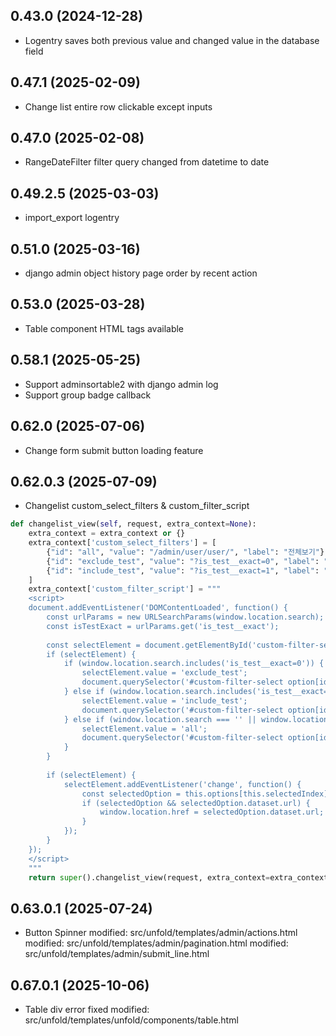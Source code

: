 ## 0.43.0 (2024-12-28)

- Logentry saves both previous value and changed value in the database field

## 0.47.1 (2025-02-09)

- Change list entire row clickable except inputs

## 0.47.0 (2025-02-08)

- RangeDateFilter filter query changed from datetime to date

## 0.49.2.5 (2025-03-03)

- import_export logentry

## 0.51.0 (2025-03-16)

- django admin object history page order by recent action

## 0.53.0 (2025-03-28)

- Table component HTML tags available

## 0.58.1 (2025-05-25)

- Support adminsortable2 with django admin log
- Support group badge callback 

## 0.62.0 (2025-07-06)

- Change form submit button loading feature

## 0.62.0.3 (2025-07-09)

- Changelist custom_select_filters & custom_filter_script

```python
def changelist_view(self, request, extra_context=None):
    extra_context = extra_context or {}
    extra_context['custom_select_filters'] = [
        {"id": "all", "value": "/admin/user/user/", "label": "전체보기"},
        {"id": "exclude_test", "value": "?is_test__exact=0", "label": "테스트 제외"},
        {"id": "include_test", "value": "?is_test__exact=1", "label": "테스트"},
    ]
    extra_context['custom_filter_script'] = """
    <script>
    document.addEventListener('DOMContentLoaded', function() {
        const urlParams = new URLSearchParams(window.location.search);
        const isTestExact = urlParams.get('is_test__exact');
        
        const selectElement = document.getElementById('custom-filter-select');
        if (selectElement) {
            if (window.location.search.includes('is_test__exact=0')) {
                selectElement.value = 'exclude_test';
                document.querySelector('#custom-filter-select option[id="exclude_test"]').selected = true;
            } else if (window.location.search.includes('is_test__exact=1')) {
                selectElement.value = 'include_test';
                document.querySelector('#custom-filter-select option[id="include_test"]').selected = true;
            } else if (window.location.search === '' || window.location.pathname.endsWith('/')) {
                selectElement.value = 'all';
                document.querySelector('#custom-filter-select option[id="all"]').selected = true;
            }
        }
        
        if (selectElement) {
            selectElement.addEventListener('change', function() {
                const selectedOption = this.options[this.selectedIndex];
                if (selectedOption && selectedOption.dataset.url) {
                    window.location.href = selectedOption.dataset.url;
                }
            });
        }
    });
    </script>
    """
    return super().changelist_view(request, extra_context=extra_context)
```

## 0.63.0.1 (2025-07-24)

- Button Spinner
    modified:   src/unfold/templates/admin/actions.html
    modified:   src/unfold/templates/admin/pagination.html
    modified:   src/unfold/templates/admin/submit_line.html


## 0.67.0.1 (2025-10-06)

- Table div error fixed
    modified: src/unfold/templates/unfold/components/table.html